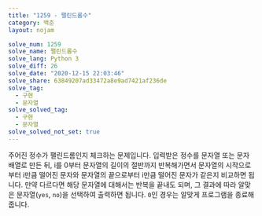 ```yaml
---
title: "1259 - 팰린드롬수"
category: 백준
layout: nojam

solve_num: 1259
solve_name: 팰린드롬수
solve_lang: Python 3
solve_diff: 26
solve_date: "2020-12-15 22:03:46"
solve_share: 63849207ad33472a8e9ad7421af236de
solve_tag:
  - 구현
  - 문자열
solve_solved_tag:
  - 구현
  - 문자열
solve_solved_not_set: true
---
```


주어진 정수가 팰린드롬인지 체크하는 문제입니다. 입력받은 정수를 문자열 또는 문자 배열로 만든 뒤, i를 0부터 문자열의 길이의 절반까지 반복해가면서 문자열의 시작으로부터 i만큼 떨어진 문자와 문자열의 끝으로부터 i만큼 떨어진 문자가 같은지 비교하면 됩니다. 만약 다르다면 해당 문자열에 대해서는 반복을 끝내도 되며, 그 결과에 따라 알맞은 문자열(`yes`, `no`)을 선택하여 출력하면 됩니다. `0`인 경우는 알맞게 프로그램을 종료해줍니다.
